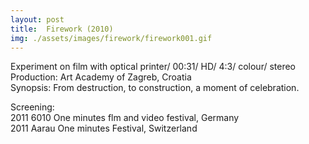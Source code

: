 ```yaml
---
layout: post
title:  Firework (2010)
img: ./assets/images/firework/firework001.gif
---
```


Experiment on film with optical printer/ 00:31/ HD/ 4:3/ colour/ stereo  
Production: Art Academy of Zagreb, Croatia  
Synopsis: From destruction, to construction, a moment of celebration.  
  
Screening:  
2011 6010 One minutes flm and video festival, Germany  
2011 Aarau One minutes Festival, Switzerland  